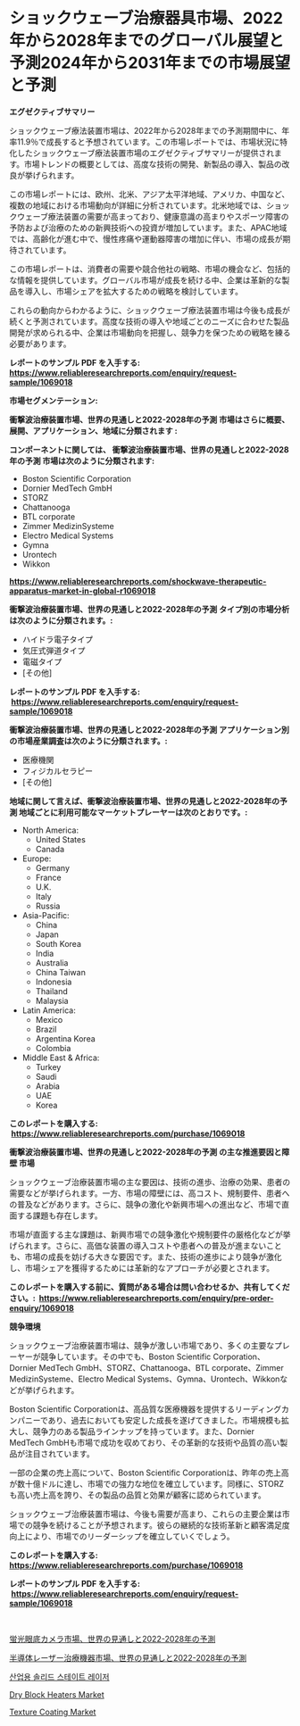 <p><h1>ショックウェーブ治療器具市場、2022年から2028年までのグローバル展望と予測2024年から2031年までの市場展望と予測</h1></p><p><strong>エグゼクティブサマリー</strong></p>
<p><p>ショックウェーブ療法装置市場は、2022年から2028年までの予測期間中に、年率11.9％で成長すると予想されています。この市場レポートでは、市場状況に特化したショックウェーブ療法装置市場のエグゼクティブサマリーが提供されます。市場トレンドの概要としては、高度な技術の開発、新製品の導入、製品の改良が挙げられます。</p><p>この市場レポートには、欧州、北米、アジア太平洋地域、アメリカ、中国など、複数の地域における市場動向が詳細に分析されています。北米地域では、ショックウェーブ療法装置の需要が高まっており、健康意識の高まりやスポーツ障害の予防および治療のための新興技術への投資が増加しています。また、APAC地域では、高齢化が進む中で、慢性疼痛や運動器障害の増加に伴い、市場の成長が期待されています。</p><p>この市場レポートは、消費者の需要や競合他社の戦略、市場の機会など、包括的な情報を提供しています。グローバル市場が成長を続ける中、企業は革新的な製品を導入し、市場シェアを拡大するための戦略を検討しています。</p><p>これらの動向からわかるように、ショックウェーブ療法装置市場は今後も成長が続くと予測されています。高度な技術の導入や地域ごとのニーズに合わせた製品開発が求められる中、企業は市場動向を把握し、競争力を保つための戦略を練る必要があります。</p></p>
<p><strong>レポートのサンプル PDF を入手する: <a href="https://www.reliableresearchreports.com/enquiry/request-sample/1069018">https://www.reliableresearchreports.com/enquiry/request-sample/1069018</a></strong></p>
<p><strong>市場セグメンテーション:</strong></p>
<p><strong> 衝撃波治療装置市場、世界の見通しと2022-2028年の予測 市場はさらに概要、展開、アプリケーション、地域に分類されます :</strong></p>
<p><strong>コンポーネントに関しては、 衝撃波治療装置市場、世界の見通しと2022-2028年の予測 市場は次のように分類されます: &nbsp;</strong></p>
<p><ul><li>Boston Scientific Corporation</li><li>Dornier MedTech GmbH</li><li>STORZ</li><li>Chattanooga</li><li>BTL corporate</li><li>Zimmer MedizinSysteme</li><li>Electro Medical Systems</li><li>Gymna</li><li>Urontech</li><li>Wikkon</li></ul></p>
<p><strong><a href="https://www.reliableresearchreports.com/shockwave-therapeutic-apparatus-market-in-global-r1069018">https://www.reliableresearchreports.com/shockwave-therapeutic-apparatus-market-in-global-r1069018</a></strong></p>
<p><strong> 衝撃波治療装置市場、世界の見通しと2022-2028年の予測 タイプ別の市場分析は次のように分類されます。:</strong></p>
<p><ul><li>ハイドラ電子タイプ</li><li>気圧式弾道タイプ</li><li>電磁タイプ</li><li>[その他]</li></ul></p>
<p><strong>レポートのサンプル PDF を入手する: &nbsp;<a href="https://www.reliableresearchreports.com/enquiry/request-sample/1069018">https://www.reliableresearchreports.com/enquiry/request-sample/1069018</a></strong></p>
<p><strong> 衝撃波治療装置市場、世界の見通しと2022-2028年の予測 アプリケーション別の市場産業調査は次のように分類されます。:</strong></p>
<p><ul><li>医療機関</li><li>フィジカルセラピー</li><li>[その他]</li></ul></p>
<p><strong>地域に関して言えば、衝撃波治療装置市場、世界の見通しと2022-2028年の予測 地域ごとに利用可能なマーケットプレーヤーは次のとおりです。:</strong></p>
<p><ul>
    <li>
        North America:
        <ul>
            <li>United States</li>
            <li>Canada</li>
        </ul>
    </li>
    <li>
        Europe:
        <ul>
            <li>Germany</li>
            <li>France</li>
            <li>U.K.</li>
            <li>Italy</li>
            <li>Russia</li>
        </ul>
    </li>
    <li>
        Asia-Pacific:
        <ul>
            <li>China</li>
            <li>Japan</li>
            <li>South Korea</li>
            <li>India</li>
            <li>Australia</li>
            <li>China Taiwan</li>
            <li>Indonesia</li>
            <li>Thailand</li>
            <li>Malaysia</li>
        </ul>
    </li>
    <li>
        Latin America:
        <ul>
            <li>Mexico</li>
            <li>Brazil</li>
            <li>Argentina Korea</li>
            <li>Colombia</li>
        </ul>
    </li>
    <li>
        Middle East & Africa:
        <ul>
            <li>Turkey</li>
            <li>Saudi</li>
            <li>Arabia</li>
            <li>UAE</li>
            <li>Korea</li>
        </ul>
    </li>
    </ul></p>
<p><strong>このレポートを購入する: &nbsp;<a href="https://www.reliableresearchreports.com/purchase/1069018">https://www.reliableresearchreports.com/purchase/1069018</a></strong></p>
<p><strong>衝撃波治療装置市場、世界の見通しと2022-2028年の予測 の主な推進要因と障壁 市場</strong></p>
<p><p>ショックウェーブ治療装置市場の主な要因は、技術の進歩、治療の効果、患者の需要などが挙げられます。一方、市場の障壁には、高コスト、規制要件、患者への普及などがあります。さらに、競争の激化や新興市場への進出など、市場で直面する課題も存在します。</p><p>市場が直面する主な課題は、新興市場での競争激化や規制要件の厳格化などが挙げられます。さらに、高価な装置の導入コストや患者への普及が進まないことも、市場の成長を妨げる大きな要因です。また、技術の進歩により競争が激化し、市場シェアを獲得するためには革新的なアプローチが必要とされます。</p></p>
<p><strong>このレポートを購入する前に、質問がある場合は問い合わせるか、共有してください。:&nbsp; <a href="https://www.reliableresearchreports.com/enquiry/pre-order-enquiry/1069018">https://www.reliableresearchreports.com/enquiry/pre-order-enquiry/1069018</a></strong></p>
<p><strong>競争環境</strong></p>
<p><p>ショックウェーブ治療装置市場は、競争が激しい市場であり、多くの主要なプレーヤーが競争しています。その中でも、Boston Scientific Corporation、Dornier MedTech GmbH、STORZ、Chattanooga、BTL corporate、Zimmer MedizinSysteme、Electro Medical Systems、Gymna、Urontech、Wikkonなどが挙げられます。</p><p>Boston Scientific Corporationは、高品質な医療機器を提供するリーディングカンパニーであり、過去においても安定した成長を遂げてきました。市場規模も拡大し、競争力のある製品ラインナップを持っています。また、Dornier MedTech GmbHも市場で成功を収めており、その革新的な技術や品質の高い製品が注目されています。</p><p>一部の企業の売上高について、Boston Scientific Corporationは、昨年の売上高が数十億ドルに達し、市場での強力な地位を確立しています。同様に、STORZも高い売上高を誇り、その製品の品質と効果が顧客に認められています。</p><p>ショックウェーブ治療装置市場は、今後も需要が高まり、これらの主要企業は市場での競争を続けることが予想されます。彼らの継続的な技術革新と顧客満足度向上により、市場でのリーダーシップを確立していくでしょう。</p></p>
<p><strong>このレポートを購入する: &nbsp; <a href="https://www.reliableresearchreports.com/purchase/1069018">https://www.reliableresearchreports.com/purchase/1069018</a></strong></p>
<p><strong>レポートのサンプル PDF を入手する: &nbsp;<a href="https://www.reliableresearchreports.com/enquiry/request-sample/1069018">https://www.reliableresearchreports.com/enquiry/request-sample/1069018</a></strong><strong></strong></p>
<p>&nbsp;</p>
<p><p><a href="https://github.com/mohamedbakry57/Market-Research-Report-List-4/blob/main/4499593130525.md">蛍光眼底カメラ市場、世界の見通しと2022-2028年の予測</a></p><p><a href="https://github.com/DanykaKilback/Market-Research-Report-List-1/blob/main/1817564130524.md">半導体レーザー治療機器市場、世界の見通しと2022-2028年の予測</a></p><p><a href="https://github.com/nuekbpymrrz5/Market-Research-Report-List-2/blob/main/5112372118871.md">산업용 솔리드 스테이트 레이저</a></p><p><a href="https://issuu.com/reportprime-2/docs/dry-block-heaters-market-size-2030.pptx">Dry Block Heaters Market</a></p><p><a href="https://github.com/derrinmiltonellis35gcl/Market-Research-Report-List-3/blob/main/texture-coating-market.md">Texture Coating Market</a></p></p>